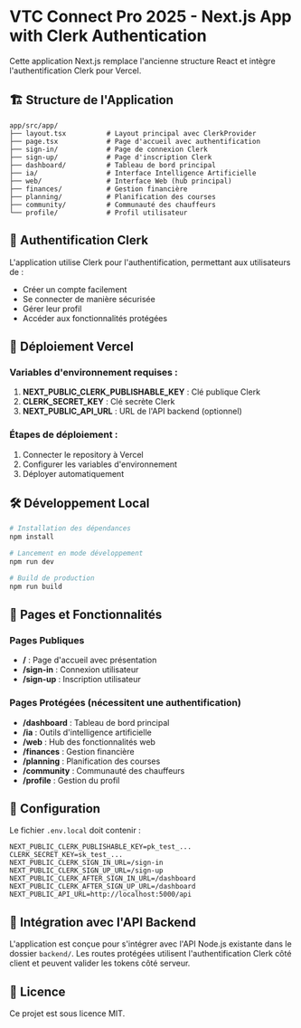 # VTC Connect Pro 2025 - Next.js App with Clerk Authentication

Cette application Next.js remplace l'ancienne structure React et intègre l'authentification Clerk pour Vercel.

## 🏗 Structure de l'Application

```
app/src/app/
├── layout.tsx          # Layout principal avec ClerkProvider
├── page.tsx            # Page d'accueil avec authentification
├── sign-in/            # Page de connexion Clerk
├── sign-up/            # Page d'inscription Clerk
├── dashboard/          # Tableau de bord principal
├── ia/                 # Interface Intelligence Artificielle
├── web/                # Interface Web (hub principal)
├── finances/           # Gestion financière
├── planning/           # Planification des courses
├── community/          # Communauté des chauffeurs
└── profile/            # Profil utilisateur
```

## 🔐 Authentification Clerk

L'application utilise Clerk pour l'authentification, permettant aux utilisateurs de :
- Créer un compte facilement
- Se connecter de manière sécurisée
- Gérer leur profil
- Accéder aux fonctionnalités protégées

## 🚀 Déploiement Vercel

### Variables d'environnement requises :

1. **NEXT_PUBLIC_CLERK_PUBLISHABLE_KEY** : Clé publique Clerk
2. **CLERK_SECRET_KEY** : Clé secrète Clerk
3. **NEXT_PUBLIC_API_URL** : URL de l'API backend (optionnel)

### Étapes de déploiement :

1. Connecter le repository à Vercel
2. Configurer les variables d'environnement
3. Déployer automatiquement

## 🛠 Développement Local

```bash
# Installation des dépendances
npm install

# Lancement en mode développement
npm run dev

# Build de production
npm run build
```

## 📱 Pages et Fonctionnalités

### Pages Publiques
- **/** : Page d'accueil avec présentation
- **/sign-in** : Connexion utilisateur
- **/sign-up** : Inscription utilisateur

### Pages Protégées (nécessitent une authentification)
- **/dashboard** : Tableau de bord principal
- **/ia** : Outils d'intelligence artificielle
- **/web** : Hub des fonctionnalités web
- **/finances** : Gestion financière
- **/planning** : Planification des courses
- **/community** : Communauté des chauffeurs
- **/profile** : Gestion du profil

## 🔧 Configuration

Le fichier `.env.local` doit contenir :

```env
NEXT_PUBLIC_CLERK_PUBLISHABLE_KEY=pk_test_...
CLERK_SECRET_KEY=sk_test_...
NEXT_PUBLIC_CLERK_SIGN_IN_URL=/sign-in
NEXT_PUBLIC_CLERK_SIGN_UP_URL=/sign-up
NEXT_PUBLIC_CLERK_AFTER_SIGN_IN_URL=/dashboard
NEXT_PUBLIC_CLERK_AFTER_SIGN_UP_URL=/dashboard
NEXT_PUBLIC_API_URL=http://localhost:5000/api
```

## 🤝 Intégration avec l'API Backend

L'application est conçue pour s'intégrer avec l'API Node.js existante dans le dossier `backend/`. 
Les routes protégées utilisent l'authentification Clerk côté client et peuvent valider les tokens côté serveur.

## 📄 Licence

Ce projet est sous licence MIT.
